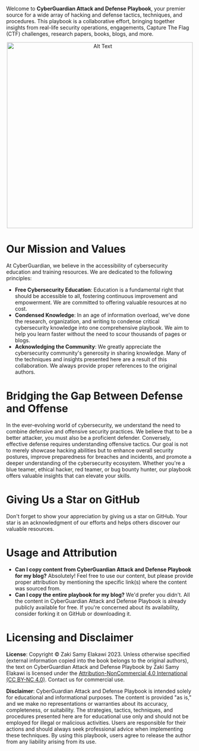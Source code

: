 

Welcome to **CyberGuardian Attack and Defense Playbook**, your premier source for a wide array of hacking and defense tactics, techniques, and procedures. This playbook is a collaborative effort, bringing together insights from real-life security operations, engagements, Capture The Flag (CTF) challenges, research papers, books, blogs, and more.

<p align="center">
  <img src="https://github.com/ZakiSamy/CyberGuardian-Attack-and-Defense-Playbook/assets/46085504/9d008ec4-c940-46fc-a4e4-936b9b0567a2" alt="Alt Text" width="500" />
</p>

# Our Mission and Values
At CyberGuardian, we believe in the accessibility of cybersecurity education and training resources. We are dedicated to the following principles:
- **Free Cybersecurity Education**: Education is a fundamental right that should be accessible to all, fostering continuous improvement and empowerment. We are committed to offering valuable resources at no cost.
- **Condensed Knowledge**: In an age of information overload, we've done the research, organization, and writing to condense critical cybersecurity knowledge into one comprehensive playbook. We aim to help you learn faster without the need to scour thousands of pages or blogs.
- **Acknowledging the Community**: We greatly appreciate the cybersecurity community's generosity in sharing knowledge. Many of the techniques and insights presented here are a result of this collaboration. We always provide proper references to the original authors.

# Bridging the Gap Between Defense and Offense
In the ever-evolving world of cybersecurity, we understand the need to combine defensive and offensive security practices. We believe that to be a better attacker, you must also be a proficient defender. Conversely, effective defense requires understanding offensive tactics. Our goal is not to merely showcase hacking abilities but to enhance overall security postures, improve preparedness for breaches and incidents, and promote a deeper understanding of the cybersecurity ecosystem. Whether you're a blue teamer, ethical hacker, red teamer, or bug bounty hunter, our playbook offers valuable insights that can elevate your skills.

# Giving Us a Star on GitHub

Don't forget to show your appreciation by giving us a star on GitHub. Your star is an acknowledgment of our efforts and helps others discover our valuable resources.

# Usage and Attribution

- **Can I copy content from CyberGuardian Attack and Defense Playbook for my blog?** Absolutely! Feel free to use our content, but please provide proper attribution by mentioning the specific link(s) where the content was sourced from.
- **Can I copy the entire playbook for my blog?** We'd prefer you didn't. All the content in CyberGuardian Attack and Defense Playbook is already publicly available for free. If you're concerned about its availability, consider forking it on GitHub or downloading it.

# Licensing and Disclaimer
**License**: Copyright © Zaki Samy Elakawi 2023. Unless otherwise specified (external information copied into the book belongs to the original authors), the text on CyberGuardian Attack and Defense Playbook by Zaki Samy Elakawi is licensed under the [Attribution-NonCommercial 4.0 International (CC BY-NC 4.0)](https://creativecommons.org/licenses/by-nc/4.0/). Contact us for commercial use.

**Disclaimer**: CyberGuardian Attack and Defense Playbook is intended solely for educational and informational purposes. The content is provided "as is," and we make no representations or warranties about its accuracy, completeness, or suitability. The strategies, tactics, techniques, and procedures presented here are for educational use only and should not be employed for illegal or malicious activities. Users are responsible for their actions and should always seek professional advice when implementing these techniques. By using this playbook, users agree to release the author from any liability arising from its use.
